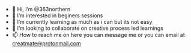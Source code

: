 - 👋 Hi, I’m @363northern
- 👀 I’m interested in beginers sessions
- 🌱 I’m currently learning as much as i can but its not easy 
- 💞️ I’m looking to collaborate on creative process led learnings
- 📫 How to reach me on here you can message me or you can email at creatmate@protonmail.com


<!---
363northern/363northern is a ✨ special ✨ repository because its `README.md` (this file) appears on your GitHub profile.
You can click the Preview link to take a look at your changes.
--->
